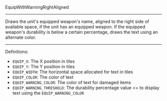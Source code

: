 
EquipWithWarningRightAligned

---

Draws the unit's equipped weapon's name, aligned to the right side of available space, if the unit has an equipped weapon. If the equipped weapon's durability is below a certain percentage, draws the text using an alternate color.

---

Definitions:

  * `EQUIP_X`: The X position in tiles
  * `EQUIP_Y`: The Y position in tiles
  * `EQUIP_WIDTH`: The horizontal space allocated for text in tiles
  * `EQUIP_COLOR`: The color of text
  * `EQUIP_WARNING_COLOR`: The color of text for damaged items
  * `EQUIP_WARNING_THRESHOLD`: The durability percentage value <= to display text using the `EQUIP_WARNING_COLOR`
